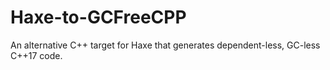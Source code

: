 # Haxe-to-GCFreeCPP
An alternative C++ target for Haxe that generates dependent-less, GC-less C++17 code.
